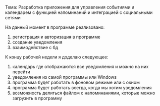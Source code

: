 Тема: Разработка приложения для управления событиями и календарем с функцией напоминаний и интеграцией с социальными сетями

На данный момент в программе реализовано: 
1) регистрация и авторизация в программе 
2) создание уведомления 
3) взаимодействие с бд

К концу рабочей недели я доделаю следующее: 

1) календарь где отображаются все уведомления и можно на них перейти 
2) уведомления из самой программы или Windows
3) программа будет работать в фоновом режиме или с окном 
4) программа будет работать всегда, когда мы хотим уведомления
5) возможность делиться файлом с напоминаниями, которые можно загрузить в программу

